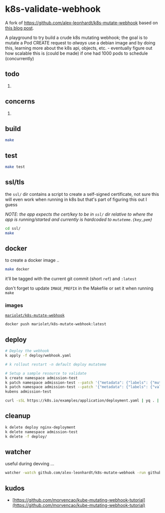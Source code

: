# k8s-validate-webhook

A fork of <https://github.com/alex-leonhardt/k8s-mutate-webhook> based on [this blog post](https://dev.to/ineedale/writing-a-very-basic-kubernetes-mutating-admission-webhook-5b1).

A playground to try build a crude k8s mutating webhook; the goal is to mutate a Pod CREATE request to _always_ use a debian image and by doing this, learning more about
the k8s api, objects, etc. - eventually figure out how scalable this is (could be made) if one had 1000 pods to schedule (concurrently)

## todo

1.

## concerns

1.

## build

```bash
make
```

## test

```bash
make test
```

## ssl/tls

the `ssl/` dir contains a script to create a self-signed certificate, not sure this will even work when running in k8s but that's part of figuring this out I guess

_NOTE: the app expects the cert/key to be in `ssl/` dir relative to where the app is running/started and currently is hardcoded to `mutateme.{key,pem}`_

```bash
cd ssl/
make
```

## docker

to create a docker image .. 

```bash
make docker
```

it'll be tagged with the current git commit (short `ref`) and `:latest`

don't forget to update `IMAGE_PREFIX` in the Makefile or set it when running `make`

### images

[`mariolet/k8s-mutate-webhook`](https://cloud.docker.com/repository/docker/mariolet/k8s-mutate-webhook:latest)

```bash
docker push mariolet/k8s-mutate-webhook:latest
```

## deploy

```bash
# Deploy the webhook
k apply -f deploy/webhook.yaml

# k rollout restart -n default deploy mutateme

# Setup a sample resource to validate
k create namespace admission-test
k patch namespace admission-test --patch '{"metadata": {"labels": {"mutateme": "disabled"}}}'
k patch namespace admission-test --patch '{"metadata": {"labels": {"validateme": "enabled"}}}'
kubens admission-test

curl -sSL https://k8s.io/examples/application/deployment.yaml | yq . | jq '.spec.replicas = 1' | jq '.spec.template.metadata.labels.valid = "false"' | k apply -f -
```

## cleanup

```bash
k delete deploy nginx-deployment
k delete namespace admission-test
k delete -f deploy/
```

## watcher

useful during devving ...

```bash
watcher -watch github.com/alex-leonhardt/k8s-mutate-webhook -run github.com/alex-leonhardt/k8s-mutate-webhook/cmd/
```

## kudos

- [https://github.com/morvencao/kube-mutating-webhook-tutorial](https://github.com/morvencao/kube-mutating-webhook-tutorial)
